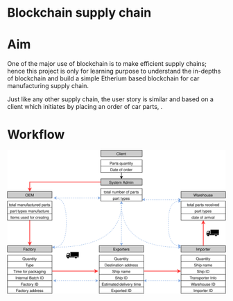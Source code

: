 # Blockchain supply chain 

# Aim
One of the major use of blockchain is to make efficient supply chains; hence this project is only for learning purpose to understand the in-depths of blockchain and build a simple Etherium based blockchain for car manufacturing supply chain. 

Just like any other supply chain, the user story is similar and based on a client which initiates by placing an order of car parts, .



# Workflow
![](diagrams/workflow.svg)

